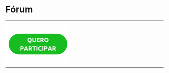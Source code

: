 # Fórum

---

<a href="https://github.com/Cominfbr/forum/discussions"><img align='center' with="120" height="120" src="https://github.com/Cominfbr/forum/blob/Master/botao-quero-participar-300x173-1.png"></a> 

---
